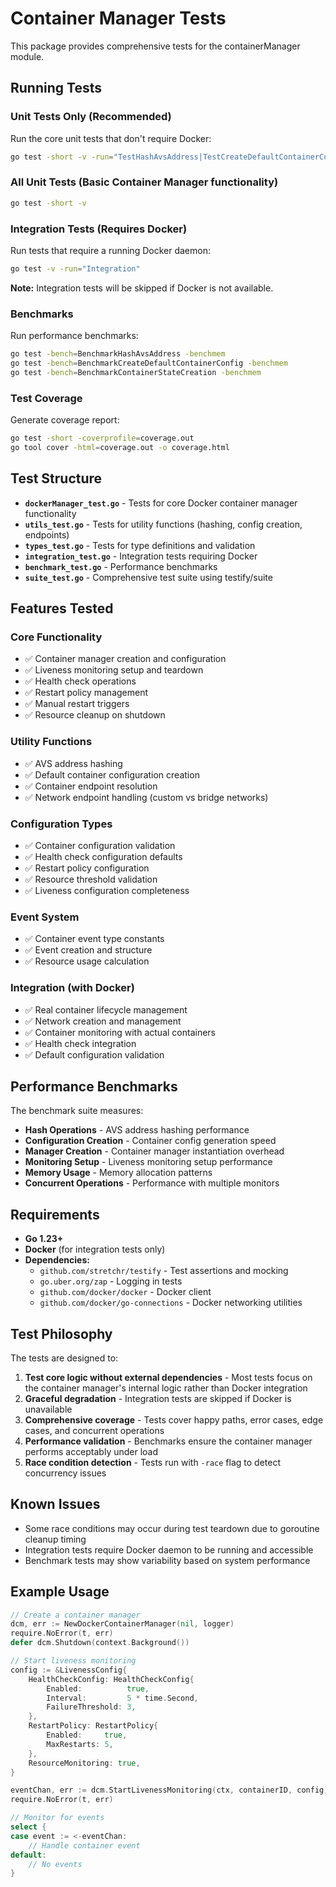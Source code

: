 # Container Manager Tests

This package provides comprehensive tests for the containerManager module.

## Running Tests

### Unit Tests Only (Recommended)
Run the core unit tests that don't require Docker:

```bash
go test -short -v -run="TestHashAvsAddress|TestCreateDefaultContainerConfig|TestGetContainerEndpoint|TestContainerConfig|TestHealthCheckConfig|TestRestartPolicy|TestResourceThresholds|TestLivenessConfig|TestContainerEventType|TestContainerEvent|TestResourceUsage"
```

### All Unit Tests (Basic Container Manager functionality)
```bash
go test -short -v
```

### Integration Tests (Requires Docker)
Run tests that require a running Docker daemon:

```bash
go test -v -run="Integration"
```

**Note:** Integration tests will be skipped if Docker is not available.

### Benchmarks
Run performance benchmarks:

```bash
go test -bench=BenchmarkHashAvsAddress -benchmem
go test -bench=BenchmarkCreateDefaultContainerConfig -benchmem  
go test -bench=BenchmarkContainerStateCreation -benchmem
```

### Test Coverage
Generate coverage report:

```bash
go test -short -coverprofile=coverage.out
go tool cover -html=coverage.out -o coverage.html
```

## Test Structure

- **`dockerManager_test.go`** - Tests for core Docker container manager functionality
- **`utils_test.go`** - Tests for utility functions (hashing, config creation, endpoints)
- **`types_test.go`** - Tests for type definitions and validation
- **`integration_test.go`** - Integration tests requiring Docker
- **`benchmark_test.go`** - Performance benchmarks
- **`suite_test.go`** - Comprehensive test suite using testify/suite

## Features Tested

### Core Functionality
- ✅ Container manager creation and configuration  
- ✅ Liveness monitoring setup and teardown
- ✅ Health check operations
- ✅ Restart policy management
- ✅ Manual restart triggers
- ✅ Resource cleanup on shutdown

### Utility Functions  
- ✅ AVS address hashing
- ✅ Default container configuration creation
- ✅ Container endpoint resolution
- ✅ Network endpoint handling (custom vs bridge networks)

### Configuration Types
- ✅ Container configuration validation
- ✅ Health check configuration defaults
- ✅ Restart policy configuration
- ✅ Resource threshold validation
- ✅ Liveness configuration completeness

### Event System
- ✅ Container event type constants
- ✅ Event creation and structure
- ✅ Resource usage calculation

### Integration (with Docker)
- ✅ Real container lifecycle management
- ✅ Network creation and management  
- ✅ Container monitoring with actual containers
- ✅ Health check integration
- ✅ Default configuration validation

## Performance Benchmarks

The benchmark suite measures:

- **Hash Operations** - AVS address hashing performance
- **Configuration Creation** - Container config generation speed
- **Manager Creation** - Container manager instantiation overhead
- **Monitoring Setup** - Liveness monitoring setup performance
- **Memory Usage** - Memory allocation patterns
- **Concurrent Operations** - Performance with multiple monitors

## Requirements

- **Go 1.23+**
- **Docker** (for integration tests only)
- **Dependencies:**
  - `github.com/stretchr/testify` - Test assertions and mocking
  - `go.uber.org/zap` - Logging in tests
  - `github.com/docker/docker` - Docker client
  - `github.com/docker/go-connections` - Docker networking utilities

## Test Philosophy

The tests are designed to:

1. **Test core logic without external dependencies** - Most tests focus on the container manager's internal logic rather than Docker integration
2. **Graceful degradation** - Integration tests are skipped if Docker is unavailable  
3. **Comprehensive coverage** - Tests cover happy paths, error cases, edge cases, and concurrent operations
4. **Performance validation** - Benchmarks ensure the container manager performs acceptably under load
5. **Race condition detection** - Tests run with `-race` flag to detect concurrency issues

## Known Issues

- Some race conditions may occur during test teardown due to goroutine cleanup timing
- Integration tests require Docker daemon to be running and accessible
- Benchmark tests may show variability based on system performance

## Example Usage

```go
// Create a container manager
dcm, err := NewDockerContainerManager(nil, logger)
require.NoError(t, err)
defer dcm.Shutdown(context.Background())

// Start liveness monitoring
config := &LivenessConfig{
    HealthCheckConfig: HealthCheckConfig{
        Enabled:          true,
        Interval:         5 * time.Second,
        FailureThreshold: 3,
    },
    RestartPolicy: RestartPolicy{
        Enabled:     true,
        MaxRestarts: 5,
    },
    ResourceMonitoring: true,
}

eventChan, err := dcm.StartLivenessMonitoring(ctx, containerID, config)
require.NoError(t, err)

// Monitor for events
select {
case event := <-eventChan:
    // Handle container event
default:
    // No events
}
```